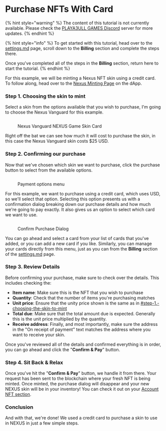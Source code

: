 # Purchase NFTs With Card

{% hint style="warning" %}
The content of this tutorial is not currently available. Please check the [PLAYA3ULL GAMES Discord](https://discord.com/invite/playa3ull) server for more updates.
{% endhint %}

{% hint style="info" %}
To get started with this tutorial, head over to the [settings.md](../../dapp/my-account/settings.md "mention") page, scroll down to the **Billing** section and complete the steps there.

Once you've completed all of the steps in the **Billing** section, return here to start the tutorial.
{% endhint %}

For this example, we will be minting a Nexus NFT skin using a credit card. To follow along, head over to the [Nexus Minting Page](https://app.playa3ull.games/nfts/nexus) on the dApp.

### Step 1. Choosing the skin to mint

Select a skin from the options available that you wish to purchase, I'm going to choose the Nexus Vanguard for this example.

<div align="left">

<figure><img src="../../.gitbook/assets/image (7).png" alt=""><figcaption><p>Nexus Vanguard NEXUS Game Skin Card</p></figcaption></figure>

</div>

Right off the bat we can see how much it will cost to purchase the skin, in this case the Nexus Vanguard skin costs $25 USD.

### Step 2. Confirming our purchase

Now that we've chosen which skin we want to purchase, click the purchase button to select from the available options.

<div align="left">

<figure><img src="../../.gitbook/assets/image (8).png" alt=""><figcaption><p>Payment options menu</p></figcaption></figure>

</div>

For this example, we want to purchase using a credit card, which uses USD, so we'll select that option. Selecting this option presents us with a confirmation dialog breaking down our purchase details and how much we're going to pay exactly. It also gives us an option to select which card we want to use.

<div align="left">

<figure><img src="../../.gitbook/assets/image (10).png" alt=""><figcaption><p>Confirm Purchase Dialog</p></figcaption></figure>

</div>

You can go ahead and select a card from your list of cards that you've added, or you can add a new card if you like. Similarly, you can manage your cards directly from this menu, just as you can from the **Billing** section of the [settings.md](../../dapp/my-account/settings.md "mention") page.

### Step 3. Review Details

Before confirming your purchase, make sure to check over the details. This includes checking the:

* **Item name**: Make sure this is the NFT that you wish to purchase
* **Quantity**: Check that the number of items you're purchasing matches
* **Unit price**: Ensure that the unity price shown is the same as in [#step-1.-choosing-the-skin-to-mint](purchase-nfts-with-card.md#step-1.-choosing-the-skin-to-mint "mention")
* **Total due**: Make sure that the total amount due is expected. Generally this is the unit price multiplied by the quantity.
* **Receive address**: Finally, and most importantly, make sure the address in the "On receipt of payment" text matches the address where you want to receive your skin.

Once you've reviewed all of the details and confirmed everything is in order, you can go ahead and click the "**Confirm & Pay**" button.

### Step 4. Sit Back & Relax

Once you've hit the "**Confirm & Pay**" button, we handle it from there. Your request has been sent to the blockchain where your fresh NFT is being minted. Once minted, the purchase dialog will disappear and your new NEXUS skin will be in your inventory! You can check it out on your [Account NFT section](https://app.playa3ull.games/account?tab=nfts).

### Conclusion

And with that, we're done! We used a credit card to purchase a skin to use in NEXUS in just a few simple steps.
